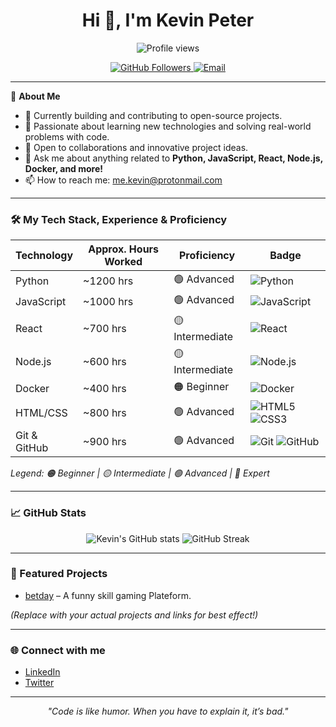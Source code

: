 <!-- Profile README for kevin-peter -->

<h1 align="center">Hi 👋, I'm Kevin Peter</h1>
<p align="center">
  <img src="https://komarev.com/ghpvc/?username=kevin-peter&style=flat-square&color=blue" alt="Profile views" />
</p>

<p align="center">
  <a href="https://github.com/kevin-peter">
    <img src="https://img.shields.io/github/followers/kevin-peter?label=Followers&style=social" alt="GitHub Followers" />
  </a>
  <a href="mailto:your.email@example.com">
    <img src="https://img.shields.io/badge/Email-D14836?style=flat&logo=gmail&logoColor=white" alt="Email" />
  </a>
</p>

---

🌱 **About Me**

- 🔭 Currently building and contributing to open-source projects.
- 🧠 Passionate about learning new technologies and solving real-world problems with code.
- 🤝 Open to collaborations and innovative project ideas.
- 💬 Ask me about anything related to **Python, JavaScript, React, Node.js, Docker, and more!**
- 📫 How to reach me: me.kevin@protonmail.com

---

### 🛠️ My Tech Stack, Experience & Proficiency

| Technology  | Approx. Hours Worked | Proficiency      | Badge |
|-------------|---------------------|------------------|-------|
| Python      | ~1200 hrs           | 🟢 Advanced      | ![Python](https://img.shields.io/badge/-Python-3776AB?style=flat-square&logo=python&logoColor=white) |
| JavaScript  | ~1000 hrs           | 🟢 Advanced      | ![JavaScript](https://img.shields.io/badge/-JavaScript-F7DF1E?style=flat-square&logo=javascript&logoColor=black) |
| React       | ~700 hrs            | 🟡 Intermediate  | ![React](https://img.shields.io/badge/-React-61DAFB?style=flat-square&logo=react&logoColor=white) |
| Node.js     | ~600 hrs            | 🟡 Intermediate  | ![Node.js](https://img.shields.io/badge/-Node.js-339933?style=flat-square&logo=node.js&logoColor=white) |
| Docker      | ~400 hrs            | 🟠 Beginner      | ![Docker](https://img.shields.io/badge/-Docker-2496ED?style=flat-square&logo=docker&logoColor=white) |
| HTML/CSS    | ~800 hrs            | 🟢 Advanced      | ![HTML5](https://img.shields.io/badge/-HTML5-E34F26?style=flat-square&logo=html5&logoColor=white) ![CSS3](https://img.shields.io/badge/-CSS3-1572B6?style=flat-square&logo=css3&logoColor=white) |
| Git & GitHub| ~900 hrs            | 🟢 Advanced      | ![Git](https://img.shields.io/badge/-Git-F05032?style=flat-square&logo=git&logoColor=white) ![GitHub](https://img.shields.io/badge/-GitHub-181717?style=flat-square&logo=github&logoColor=white) |

*Legend: 🟠 Beginner | 🟡 Intermediate | 🟢 Advanced | 🔵 Expert*

---

### 📈 GitHub Stats

<p align="center">
  <img src="https://github-readme-stats.vercel.app/api?username=kevin-peter&show_icons=true&theme=tokyonight" alt="Kevin's GitHub stats" />
  <img src="https://github-readme-streak-stats.herokuapp.com/?user=kevin-peter&theme=tokyonight" alt="GitHub Streak"/>
</p>

---

### 🚀 Featured Projects

- [betday](https://new.betday.pro/) – A funny skill gaming Plateform.  

*(Replace with your actual projects and links for best effect!)*

---

### 🌐 Connect with me

- [LinkedIn](https://linkedin.com/in/kevin-peter)
- [Twitter](https://twitter.com/kevin-peter)

---

<p align="center"><i>"Code is like humor. When you have to explain it, it’s bad."</i></p>
